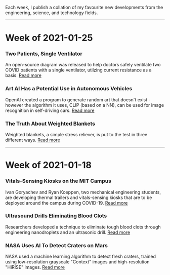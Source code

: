 <p> Each week, I publish a collation of my favourite new developments from the engineering, science, and technology fields. </p>

<hr>

<h1> Week of 2021-01-25 </h1>

<h3> Two Patients, Single Ventilator </h3>
<p> An open-source diagram was released to help doctors safely ventilate two COVID patients with a single ventilator, utilzing current resistance as a basis. <a href="https://scitechdaily.com/open-source-model-created-to-help-clinicians-safely-ventilate-two-covid-19-patients-with-a-single-ventilator/"> Read more </a> </p>

<h3> Art AI Has a Potential Use in Autonomous Vehicles </h3>
<p> OpenAI created a program to generate random art that doesn't exist - however the algorithm it uses, CLIP (based on a NN), can be used for image recognition in self-driving cars. <a href="https://www.wired.com/story/ai-go-art-steering-self-driving-car/"> Read more </a> </p>

<h3> The Truth About Weighted Blankets </h3>
<p> Weighted blankets, a simple stress reliever, is put to the test in three different ways. <a href="https://www.popsci.com/story/science/weighted-blankets-anxiety/"> Read more </a> </p>

<hr>

<h1> Week of 2021-01-18 </h1>

<h3> Vitals-Sensing Kiosks on the MIT Campus </h3>
<p> Ivan Goryachev and Ryan Koeppen, two mechanical engineering students, are developing thermal trailers and vitals-sensing kiosks that are to be deployed around the campus during COVID-19. <a href="https://news.mit.edu/2021/deploying-non-contact-vitals-sensing-kiosks-across-campus-0111"> Read more </a> </p>

<h3> Ultrasound Drills Eliminating Blood Clots </h3>
<p> Researchers developed a technique to eliminate tough blood clots through engineering nanodroplets and an ultrasonic drill. <a href="https://scitechdaily.com/ultrasound-drills-and-nanodroplets-and-prove-effective-at-tackling-tough-blood-clots/"> Read more </a> </p>

<h3> NASA Uses AI To Detect Craters on Mars </h3>
<p> NASA used a machine learning algorithm to detect fresh craters, trained using low-resolution grayscale "Context" images and high-resolution "HiRISE" images. <a href="https://www.wired.com/story/nasa-is-training-an-ai-to-detect-fresh-craters-on-mars/"> Read more </a> </p>
